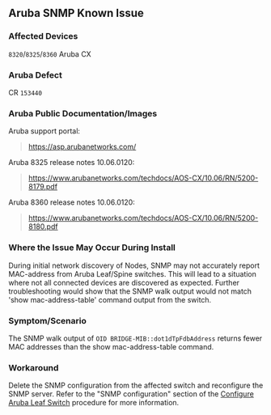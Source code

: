 
## Aruba SNMP Known Issue

### Affected Devices

`8320`/`8325`/`8360` Aruba CX

### Aruba Defect

CR `153440`

### Aruba Public Documentation/Images

Aruba support portal:

> https://asp.arubanetworks.com/

Aruba 8325 release notes 10.06.0120:

> https://www.arubanetworks.com/techdocs/AOS-CX/10.06/RN/5200-8179.pdf

Aruba 8360 release notes 10.06.0120:

> https://www.arubanetworks.com/techdocs/AOS-CX/10.06/RN/5200-8180.pdf

### Where the Issue May Occur During Install

During initial network discovery of Nodes, SNMP may not accurately report MAC-address from Aruba Leaf/Spine switches. This will lead to a situation where not all connected devices are discovered as expected. Further troubleshooting would show that the SNMP walk output would not match 'show mac-address-table' command output from the switch.

### Symptom/Scenario

The SNMP walk output of `OID BRIDGE-MIB::dot1dTpFdbAddress` returns fewer MAC addresses than the show mac-address-table command.

### Workaround

Delete the SNMP configuration from the affected switch and reconfigure the SNMP server. Refer to the "SNMP configuration" section of the [Configure Aruba Leaf Switch](configure_aruba_leaf_switch.md) procedure for more information.


